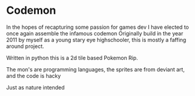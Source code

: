 # Codemon

In the hopes of recapturing some passion for games dev I have elected to once again assemble the infamous codemon
Originally build in the year 2011 by myself as a young stary eye highschooler, this is mostly a faffing around project.

Written in python this is a 2d tile based Pokemon Rip.

The mon's are programming languages, the sprites are from deviant art, and the code is hacky

Just as nature intended
